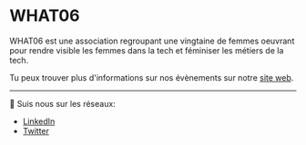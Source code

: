 # WHAT06 

WHAT06 est une association regroupant une vingtaine de femmes oeuvrant pour rendre visible les femmes dans la tech 
et féminiser les métiers de la tech.

Tu peux trouver plus d'informations sur nos évènements sur notre [site web](https://what06.fr/).

---
🔔 Suis nous sur les réseaux:
- [LinkedIn](https://www.linkedin.com/company/what06/)
- [Twitter](https://x.com/WhatHackers)
